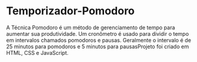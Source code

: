 # Temporizador-Pomodoro
A Técnica Pomodoro é um método de gerenciamento de tempo para aumentar sua produtividade.
Um cronômetro é usado para dividir o tempo em intervalos chamados pomodoros e pausas.
Geralmente o intervalo é de 25 minutos para pomodoros e 5 minutos para pausasProjeto foi criado em HTML, CSS e JavaScript.

